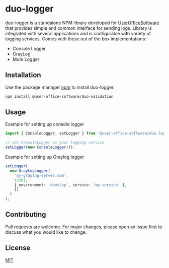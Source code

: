 # duo-logger

duo-logger is a standalone NPM library developed for [UserOfficeSoftware](https://github.com/UserOfficeProject) that provides simple and common interface for sending logs.
Library is integrated with several applications and is configurable with variety of logging services.
Comes with these out of the box implementations:
- Console Logger
- GrayLog
- Mute Logger

## Installation

Use the package manager [npm](https://www.npmjs.com/package/@user-office-software/duo-validation) to install duo-logger.

```bash
npm install @user-office-software/duo-validation
```

## Usage

Example for setting up console logger
```typescript
import { ConsoleLogger, setLogger } from '@user-office-software/duo-logger';

// set ConsoleLogger as your logging service
setLogger(new ConsoleLogger());
```

Example for setting up Graylog logger
```typescript
setLogger(
  new GrayLogLogger(
    'my-graylog-server.com',
    12201,
    { environment: 'develop', service: 'my-service' },
    []
  )
);
```


## Contributing
Pull requests are welcome. For major changes, please open an issue first to discuss what you would like to change.

## License
[MIT](https://choosealicense.com/licenses/mit/)
